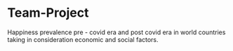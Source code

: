 # Team-Project
Happiness prevalence pre - covid era and post covid era in world countries taking in consideration economic and social factors.
